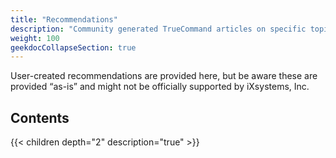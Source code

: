 ```yaml
---
title: "Recommendations"
description: "Community generated TrueCommand articles on specific topics."
weight: 100
geekdocCollapseSection: true
---
```


User-created recommendations are provided here, but be aware these are provided “as-is” and might not be officially supported by iXsystems, Inc.

## Contents

{{< children depth="2" description="true" >}}
